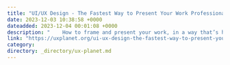 ```yaml
---
title: "UI/UX Design - The Fastest Way to Present Your Work Professionally"
date: 2023-12-03 10:38:58 +0000
dateadded: 2023-12-04 00:01:08 +0000
description: "    How to frame and present your work, in a way that’s hard to beat, in about 20 minutes.  Continue reading on UX Planet »  "
link: "https://uxplanet.org/ui-ux-design-the-fastest-way-to-present-your-work-professionally-9cf1a15a8bfb?source=rss----819cc2aaeee0---4"
category:
directory: _directory/ux-planet.md
---
```

